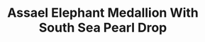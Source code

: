 ---
title: Assael Elephant Medallion With South Sea Pearl Drop
description: |
  A majestic Elephant head is rendered in bias relief 18K Gold Coin above a South Sea Pearl Drop in this elegant pendant necklace.
specs: |
  12.9mm x 14.1mm South Sea Cultured Pearl Drop with 0.05 carats of White Diamonds, set in 18K Yellow Gold.
images:
  - image_path: /uploads/assael-elephant-medallion-with-south-sea-pearl-drop.png
_category:
order_number: 3
categories:
  - necklaces
---